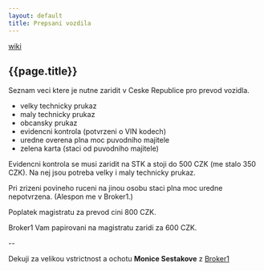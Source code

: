 ```yaml
---
layout: default
title: Prepsani vozdila
---
```


[wiki](.)

## {{page.title}}

Seznam veci ktere je nutne zaridit v Ceske Republice pro prevod vozidla.

- velky technicky prukaz
- maly technicky prukaz
- obcansky prukaz
- evidencni kontrola (potvrzeni o VIN kodech)
- uredne overena plna moc puvodniho majitele
- zelena karta (staci od puvodniho majitele)

Evidencni kontrola se musi zaridit na STK a stoji do 500 CZK (me stalo 350 CZK). Na nej jsou potreba velky i maly technicky prukaz.

Pri zrizeni povineho ruceni na jinou osobu staci plna moc uredne nepotvrzena. (Alespon me v Broker1.)

Poplatek magistratu za prevod cini 800 CZK.

Broker1 Vam papirovani na magistratu zaridi za 600 CZK.

<p>--</p>

Dekuji za velikou vstrictnost a ochotu __Monice Sestakove__ z [Broker1](http://broker1.cz?ondrejsika)


